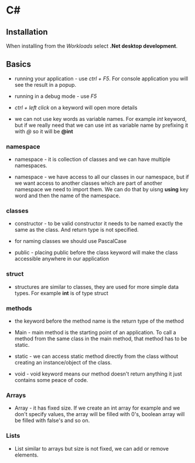 # C#

## Installation

When installing from the *Workloads* select **.Net desktop development**.

## Basics

- running your application - use *ctrl + F5*. For console application you will see the result in a popup.

- running in a debug mode - use *F5*

- *ctrl + left click* on a keyword will open more details

- we can not use key words as variable names. For example *int* keyword, but if we really need that we can use int as variable name by prefixing it with *@* so it will be **@int**

### namespace

- namespace - it is collection of classes and we can have multiple namespaces.

- namespace - we have access to all our classes in our namespace, but if we want access to another classes which are part of another namespace we need to import them. We can do that by uisng **using** key word and then the name of the namespace.

### classes

- constructor - to be valid constructor it needs to be named exactly the same as the class. And return type is not specified.

- for naming classes we should use PascalCase

- public - placing public before the class keyword will make the class accessible anywhere in our application

### struct

- structures are similar to classes, they are used for more simple data types. For example **int** is of type struct

### methods

- the keyword before the method name is the return type of the method

- Main - main method is the starting point of an application. To call a method from the same class in the main method, that method has to be static.

- static - we can access static method directly from the class without creating an instance/object of the class.

- void - void keyword means our method doesn't return anything it just contains some peace of code.

### Arrays

- Array - it has fixed size. If we create an int array for example and we don't specify values, the array will be filled with 0's, boolean array will be filled with false's and so on.

### Lists

- List similar to arrays but size is not fixed, we can add or remove elements.
